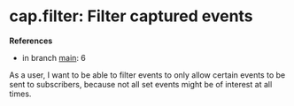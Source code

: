 # cap.filter: Filter captured events

**References**

- in branch [main](https://github.com/mhatzl/evident/tree/main): 6

As a user, I want to be able to filter events to only allow certain events to be sent to subscribers,
because not all set events might be of interest at all times.

